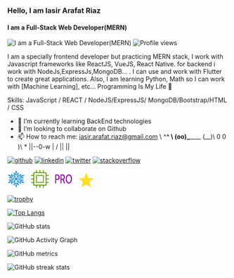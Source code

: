 ### Hello, I am Iasir Arafat Riaz
#### I am a Full-Stack Web Developer(MERN)
![I am a Full-Stack Web Developer(MERN)](https://scontent.fdac23-1.fna.fbcdn.net/v/t39.30808-6/261491112_296966118979637_7851539881902173904_n.png?_nc_cat=107&ccb=1-5&_nc_sid=e3f864&_nc_ohc=Qns8nzPa45wAX933H8K&_nc_ht=scontent.fdac23-1.fna&oh=6023f485bcaf7b45f40dd562e2c2e555&oe=61A824EE)
![Profile views](https://gpvc.arturio.dev/Iasir-Arafat-riaz)  

I am a specially frontend developer but practicing MERN stack, I work with Javascript frameworks like ReactJS, VueJS, React Native. for backend i work with NodeJs,ExpressJs,MongoDB... . I can use and work with Flutter to create great applications. Also, I am learning Python, Math so I can work with [Machine Learning], etc... Programming Is My Life 👋

Skills: JavaScript / REACT / NodeJS/ExpressJS/ MongoDB/Bootstrap/HTML / CSS


- 🌱 I’m currently learning BackEnd technologies 
- 👯 I’m looking to collaborate on Github 
- 📫 How to reach me: iasir.arafat.riaz@gmail.com 
    \   ^__^
       \  (oo)\_______
          (__)\ 0   0 )\  *
              ||--0-w | \/
              ||     ||


[<img src='https://cdn.jsdelivr.net/npm/simple-icons@3.0.1/icons/github.svg' alt='github' height='40'>](https://github.com/Iasir-Arafat-riaz)  [<img src='https://cdn.jsdelivr.net/npm/simple-icons@3.0.1/icons/linkedin.svg' alt='linkedin' height='40'>](https://www.linkedin.com/in/https://www.linkedin.com/in/iasir-arafat-riaz-a5a4811b8//)  [<img src='https://cdn.jsdelivr.net/npm/simple-icons@3.0.1/icons/twitter.svg' alt='twitter' height='40'>](https://twitter.com/https://twitter.com/Arafat_Riaz_CSE)  [<img src='https://cdn.jsdelivr.net/npm/simple-icons@3.0.1/icons/stackoverflow.svg' alt='stackoverflow' height='40'>](https://stackoverflow.com/users/https://stackoverflow.com/users/16838301/iasir-arafar-riaz)  

<a href='https://archiveprogram.github.com/'><img src='https://raw.githubusercontent.com/acervenky/animated-github-badges/master/assets/acbadge.gif' width='40' height='40'></a> <a href='https://docs.github.com/en/developers'><img src='https://raw.githubusercontent.com/acervenky/animated-github-badges/master/assets/devbadge.gif' width='40' height='40'></a> <a href='https://github.com/pricing'><img src='https://raw.githubusercontent.com/acervenky/animated-github-badges/master/assets/pro.gif' width='40' height='40'></a> <a href='https://stars.github.com/'><img src='https://raw.githubusercontent.com/acervenky/animated-github-badges/master/assets/starbadge.gif' width='35' height='35'></a> 

[![trophy](https://github-profile-trophy.vercel.app/?username=Iasir-Arafat-riaz)](https://github.com/ryo-ma/github-profile-trophy)

[![Top Langs](https://github-readme-stats.vercel.app/api/top-langs/?username=Iasir-Arafat-riaz)](https://github.com/anuraghazra/github-readme-stats)

![GitHub stats](https://github-readme-stats.vercel.app/api?username=Iasir-Arafat-riaz&show_icons=true&count_private=true)  

![GitHub Activity Graph](https://activity-graph.herokuapp.com/graph?username=Iasir-Arafat-riaz)  

![GitHub metrics](https://metrics.lecoq.io/Iasir-Arafat-riaz)  

![GitHub streak stats](https://github-readme-streak-stats.herokuapp.com/?user=Iasir-Arafat-riaz)  

